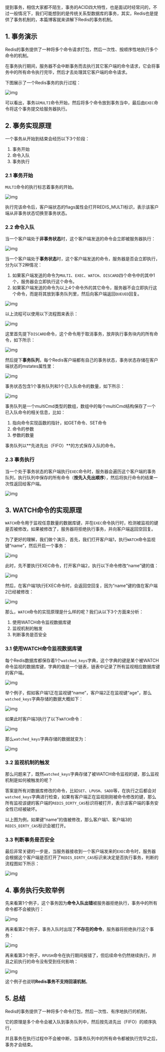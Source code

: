 提到事务，相信大家都不陌生，事务的ACID四大特性，也是面试时经常问的，不过一般情况下，我们可能想到的是传统关系型数据库的事务，其实，Redis也是提供了事务机制的，本篇博客就来讲解下Redis的事务机制。

## 1. 事务演示

Redis的事务提供了一种将多个命令请求打包，然后一次性、按顺序性地执行多个命令的机制。

在事务执行期间，服务器不会中断事务而去执行其它客户端的命令请求，它会将事务中的所有命令执行完毕，然后才去处理其它客户端的命令请求。

下图展示了一个Redis事务的执行过程：

![img](../source/img/snipaste_20200722_161406.png)

可以看出，事务以`MULTI`命令开始，然后将多个命令放到事务当中，最后由`EXEC`命令将这个事务提交给服务器执行。

## 2. 事务实现原理

一个事务从开始到结束会经历以下3个阶段：

1. 事务开始
2. 命令入队
3. 事务执行

### 2.1 事务开始

`MULTI`命令的执行标志着事务的开始。

![img](../source/img/snipaste_20200722_170846.png)

执行完该命令后，客户端状态的flags属性会打开REDIS_MULTI标识，表示该客户端从非事务状态切换至事务状态。

### 2.2 命令入队

当一个客户端处于**非事务状态**时，这个客户端发送的命令会立即被服务器执行：

![img](../source/img/snipaste_20200722_195201.png)

当一个客户端处于**事务状态**时，这个客户端发送的命令，服务器是否会立即执行，分为以下2种情况：

1. 如果客户端发送的命令为`MULTI`、`EXEC`、`WATCH`、`DISCARD`四个命令中的其中1个，服务器会立即执行这个命令。
2. 如果客户端发送的命令为以上4个命令外的其它命令，服务器不会立即执行这个命令，而是将其放到事务队列里，然后向客户端返回`QUEUED`回复。

![img](../source/img/snipaste_20200722_161406.png)

以上流程可以使用以下流程图来表示：

![img](../source/img/snipaste_20200723_200023.png)

这里首先提下`DISCARD`命令，这个命令用于取消事务，放弃执行事务块内的所有命令，如下所示：

![img](../source/img/snipaste_20200723_200732.png)

然后提下**事务队列**，每个Redis客户端都有自己的事务状态，事务状态存储在客户端状态的mstates属性里：

![img](../source/img/snipaste_20200723_202342.png)

事务状态包含1个事务队列和1个已入队命令的数量，如下所示：

![img](../source/img/snipaste_20200723_202355.png)

事务队列是一个multiCmd类型的数组，数组中的每个multiCmd结构保存了一个已入队命令的相关信息，比如：

1. 指向命令实现函数的指针，如GET命令、SET命令
2. 命令的参数
3. 参数的数量

事务队列以**先进先出（FIFO）**的方式保存入队的命令。

### 2.3 事务执行

当一个处于事务状态的客户端执行`EXEC`命令时，服务器会遍历这个客户端的事务队列，执行队列中保存的所有命令（**按先入先出顺序**），然后将执行命令的结果一次性返回给客户端。

![img](../source/img/snipaste_20200723_204401.png)

## 3. WATCH命令的实现原理

`WATCH`命令用于监视任意数量的数据库键，并在`EXEC`命令执行时，检测被监视的键是否被修改，如果被修改了，服务器将拒绝执行事务，并向客户端返回空回复。

为了更好的理解，我们做个演示，首先，我们打开客户端1，执行`WATCH`命令监视键“name”，然后开启一个事务：

![img](../source/img/snipaste_20200724_093219.png)

此时，先不要执行EXEC命令，打开客户端2，执行以下命令修改“name”键的值：

![img](../source/img/snipaste_20200724_093402.png)

然后，在客户端1执行EXEC命令时，会返回空回复，因为“name”键的值在客户端2已经被修改：

![img](../source/img/snipaste_20200724_093554.png)

那么，`WATCH`命令的实现原理是什么样的呢？我们从以下3个方面来分析：

1. 使用WATCH命令监视数据库键
2. 监视机制的触发
3. 判断事务是否安全

### 3.1 使用WATCH命令监视数据库键

每个Redis数据库都保存着1个`watched_keys`字典，这个字典的键是某个被WATCH命令监视的数据库键，字典的值是一个链表，链表中记录了所有监视相应数据库键的客户端。

![img](../source/img/snipaste_20200724_171836.png)

举个例子，假如客户端1正在监视键“name”，客户端2正在监视键“age”，那么`watched_keys`字典存储的数据大概如下：

![img](../source/img/snipaste_20200724_172356.png)

如果此时客户端3执行了以下`WATCH`命令：

![img](../source/img/snipaste_20200724_172906.png)

那么`watched_keys`字典存储的数据就变为：

![img](../source/img/snipaste_20200724_172943.png)

### 3.2 监视机制的触发

那么问题来了，既然`watched_keys`字典存储了被WATCH命令监视的键，那么监视机制是如何被触发的呢？

答案是所有对数据库修改的命令，比如`SET`、`LPUSH`、`SADD`等，在执行之后都会对`watched_keys`字典进行检查，如果有客户端正在监视刚刚被命令修改的键，那么所有监视该键的客户端的`REDIS_DIRTY_CAS`标识将被打开，表示该客户端的事务安全性已经被破坏。

以上图为例，如果键“name”的值被修改，那么客户端1、客户端3的`REDIS_DIRTY_CAS`标识会被打开。

### 3.3 判断事务是否安全

最后非常关键的一步是，当服务器接收到一个客户端发来的`EXEC`命令时，服务器会根据这个客户端是否打开了`REDIS_DIRTY_CAS`标识来决定是否执行事务，判断的流程图如下所示：

![img](../source/img/snipaste_20200724_175630.png)

## 4. 事务执行失败举例

先来看第1个例子，这个事务因为**命令入队出错**被服务器拒绝执行，事务中的所有命令都不会被执行：

![img](../source/img/snipaste_20200727_205832.png)

再来看第2个例子，事务入队时出现了**不存在的命令**，服务器将拒绝执行这个事务：

![img](../source/img/snipaste_20200728_112304.png)

再来看第3个例子，`RPUSH`命令在执行期间报错了，但后续命令仍然继续执行，并且之前执行的命令没有受到任何影响：

![img](../source/img/snipaste_20200727_210145.png)

这个例子也说明**Redis事务不支持回滚机制**。

## 5. 总结

Redis的事务提供了一种将多个命令打包，然后一次性、有序地执行的机制，

它的原理是多个命令会被入队到事务队列中，然后按先进先出（FIFO）的顺序执行，

并且事务在执行过程中不会被中断，当事务队列中的所有命令都被执行完毕之后，事务才会结束。